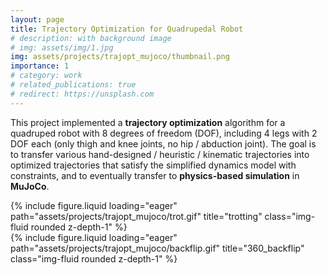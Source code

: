 ```yaml
---
layout: page
title: Trajectory Optimization for Quadrupedal Robot
# description: with background image
# img: assets/img/1.jpg
img: assets/projects/trajopt_mujoco/thumbnail.png
importance: 1
# category: work
# related_publications: true
# redirect: https://unsplash.com
---
```


This project implemented a **trajectory optimization** algorithm for a quadruped robot with 8 degrees of freedom (DOF), including 4 legs with 2 DOF each (only thigh and knee joints, no hip / abduction joint). The goal is to transfer various hand-designed / heuristic / kinematic trajectories into optimized trajectories that satisfy the simplified dynamics model with constraints, and to eventually transfer to **physics-based simulation** in **MuJoCo**. 

<div class="row">
    <div class="col-sm mt-3 mt-md-0">
        {% include figure.liquid loading="eager" path="assets/projects/trajopt_mujoco/trot.gif" title="trotting" class="img-fluid rounded z-depth-1" %}
    </div>
    <div class="col-sm mt-3 mt-md-0">
        {% include figure.liquid loading="eager" path="assets/projects/trajopt_mujoco/backflip.gif" title="360_backflip" class="img-fluid rounded z-depth-1" %}
    </div>
</div>
